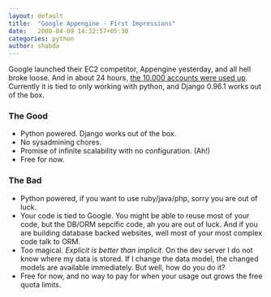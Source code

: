 ```yaml
---
layout: default
title:  "Google Appengine - First Impressions"
date:   2008-04-09 14:32:57+05:30
categories: python
author: shabda
---
```

Google launched their EC2 competitor, Appengine yesterday, and all hell broke loose. And in about 24 hours, <a href="http://groups.google.com/group/google-appengine/browse_thread/thread/c5bf4ab38d93910d">the 10,000 accounts were used up</a>. Currently it is tied to only working with python, and Django 0.96.1 works out of the box.


### The Good

- Python powered. Django works out of the box.
- No sysadmining chores.
- Promise of infinite scalability with no configuration. (Ah!)
- Free for now.

### The Bad

- Python powered, if you want to use ruby/java/php, sorry you are out of luck.
- Your code is tied to Google. You might be able to reuse most of your code, but the DB/ORM sepcific code, ah you are out of luck. And if you are building database backed websites, well most of your most complex code talk to ORM.
- Too magical. *Explicit is better than implicit*. On the dev server I do not know where my data is stored. If I change the data model, the changed models are available immediately. But well, how do you do it?
- Free for now, and no way to pay for when your usage out grows the free quota limits.

